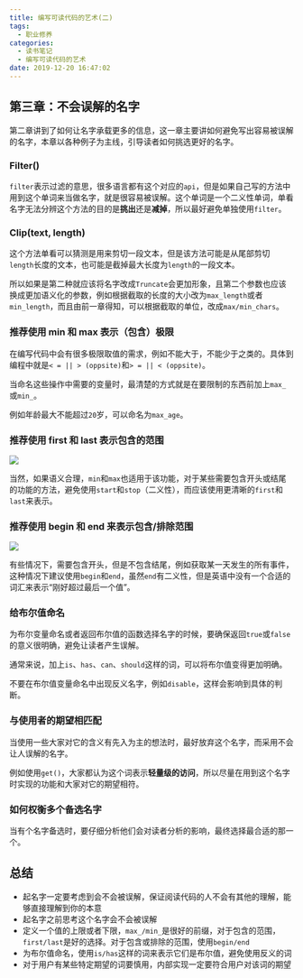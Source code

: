 ```yaml
---
title: 编写可读代码的艺术(二)
tags:
  - 职业修养
categories:
  - 读书笔记
  - 编写可读代码的艺术
date: 2019-12-20 16:47:02
---
```



## 第三章：不会误解的名字

第二章讲到了如何让名字承载更多的信息，这一章主要讲如何避免写出容易被误解的名字，本章以各种例子为主线，引导读者如何挑选更好的名字。

### Filter()

`filter`表示过滤的意思，很多语言都有这个对应的`api`，但是如果自己写的方法中用到这个单词来当做名字，就是很容易被误解。这个单词是一个二义性单词，单看名字无法分辨这个方法的目的是**挑出**还是**减掉**，所以最好避免单独使用`filter`。

### Clip(text, length)

这个方法单看可以猜测是用来剪切一段文本，但是该方法可能是从尾部剪切`length`长度的文本，也可能是截掉最大长度为`length`的一段文本。

所以如果是第二种就应该将名字改成`Truncate`会更加形象，且第二个参数也应该换成更加语义化的参数，例如根据截取的长度的大小改为`max_length`或者`min_length`，而且由前一章得知，可以根据截取的单位，改成`max/min_chars`。

### 推荐使用 min 和 max 表示（包含）极限

在编写代码中会有很多极限取值的需求，例如不能大于，不能少于之类的。具体到编程中就是`< = || > (oppsite)`和`> = || < (oppsite)`。

当命名这些操作中需要的变量时，最清楚的方式就是在要限制的东西前加上`max_`或`min_`。

例如年龄最大不能超过`20`岁，可以命名为`max_age`。

### 推荐使用 first 和 last 表示包含的范围

![](Jietu20191220-192353.jpg)

当然，如果语义合理，`min`和`max`也适用于该功能，对于某些需要包含开头或结尾的功能的方法，避免使用`start`和`stop`（二义性），而应该使用更清晰的`first`和`last`来表示。

### 推荐使用 begin 和 end 来表示包含/排除范围

![](Jietu20191220-192409.jpg)

有些情况下，需要包含开头，但是不包含结尾，例如获取某一天发生的所有事件，这种情况下建议使用`begin`和`end`，虽然`end`有二义性，但是英语中没有一个合适的词汇来表示“刚好超过最后一个值”。

### 给布尔值命名

为布尔变量命名或者返回布尔值的函数选择名字的时候，要确保返回`true`或`false`的意义很明确，避免让读者产生误解。

通常来说，加上`is`、`has`、`can`、`should`这样的词，可以将布尔值变得更加明确。

不要在布尔值变量命名中出现反义名字，例如`disable`，这样会影响到具体的判断。

### 与使用者的期望相匹配

当使用一些大家对它的含义有先入为主的想法时，最好放弃这个名字，而采用不会让人误解的名字。

例如使用`get()`，大家都认为这个词表示**轻量级的访问**，所以尽量在用到这个名字时实现的功能和大家对它的期望相符。

### 如何权衡多个备选名字

当有个名字备选时，要仔细分析他们会对读者分析的影响，最终选择最合适的那一个。

## 总结

- 起名字一定要考虑到会不会被误解，保证阅读代码的人不会有其他的理解，能够直接理解到你的本意
- 起名字之前思考这个名字会不会被误解
- 定义一个值的上限或者下限，`max_/min_`是很好的前缀，对于包含的范围，`first/last`是好的选择。对于包含或排除的范围，使用`begin/end`
- 为布尔值命名，使用`is/has`这样的词来表示它们是布尔值，避免使用反义的词
- 对于用户有某些特定期望的词要慎用，内部实现一定要符合用户对该词的期望
